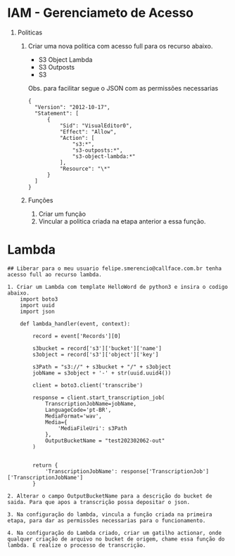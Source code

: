 # IAM - Gerenciameto de Acesso

1. Politicas

   1. Criar uma nova politica com acesso full para os recurso abaixo.

      - S3 Object Lambda
      - S3 Outposts
      - S3

      Obs. para facilitar segue o JSON com as permissões necessarias

      ```
      {
        "Version": "2012-10-17",
        "Statement": [
            {
                "Sid": "VisualEditor0",
                "Effect": "Allow",
                "Action": [
                    "s3:*",
                    "s3-outposts:*",
                    "s3-object-lambda:*"
                ],
                "Resource": "\*"
            }
        ]
      }
      ```

   2. Funções

      1. Criar um função
      2. Vincular a politica criada na etapa anterior a essa função.

# Lambda

    ## Liberar para o meu usuario felipe.smerencio@callface.com.br tenha acesso full ao recurso lambda.

    1. Criar um Lambda com template HelloWord de python3 e insira o codigo abaixo.
        import boto3
        import uuid
        import json

        def lambda_handler(event, context):

            record = event['Records'][0]

            s3bucket = record['s3']['bucket']['name']
            s3object = record['s3']['object']['key']

            s3Path = "s3://" + s3bucket + "/" + s3object
            jobName = s3object + '-' + str(uuid.uuid4())

            client = boto3.client('transcribe')

            response = client.start_transcription_job(
                TranscriptionJobName=jobName,
                LanguageCode='pt-BR',
                MediaFormat='wav',
                Media={
                    'MediaFileUri': s3Path
                },
                OutputBucketName = "test202302062-out"
            )


            return {
                'TranscriptionJobName': response['TranscriptionJob']['TranscriptionJobName']
            }

    2. Alterar o campo OutputBucketName para a descrição do bucket de saida. Para que apos a transcrição possa depositar o json.

    3. Na configuração do lambda, vincula a função criada na primeira etapa, para dar as permissões necessarias para o funcionamento.

    4. Na configuração do Lambda criado, criar um gatilho actionar, onde qualquer criação de arquivo no bucket de origem, chame essa função do lambda. E realize o processo de transcrição.
